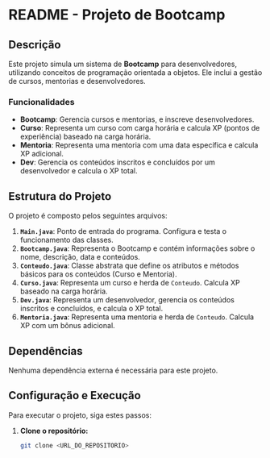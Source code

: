 # README - Projeto de Bootcamp

## Descrição

Este projeto simula um sistema de **Bootcamp** para desenvolvedores, utilizando conceitos de programação orientada a objetos. Ele inclui a gestão de cursos, mentorias e desenvolvedores.

### Funcionalidades

- **Bootcamp**: Gerencia cursos e mentorias, e inscreve desenvolvedores.
- **Curso**: Representa um curso com carga horária e calcula XP (pontos de experiência) baseado na carga horária.
- **Mentoria**: Representa uma mentoria com uma data específica e calcula XP adicional.
- **Dev**: Gerencia os conteúdos inscritos e concluídos por um desenvolvedor e calcula o XP total.

## Estrutura do Projeto

O projeto é composto pelos seguintes arquivos:

1. **`Main.java`**: Ponto de entrada do programa. Configura e testa o funcionamento das classes.
2. **`Bootcamp.java`**: Representa o Bootcamp e contém informações sobre o nome, descrição, data e conteúdos.
3. **`Conteudo.java`**: Classe abstrata que define os atributos e métodos básicos para os conteúdos (Curso e Mentoria).
4. **`Curso.java`**: Representa um curso e herda de `Conteudo`. Calcula XP baseado na carga horária.
5. **`Dev.java`**: Representa um desenvolvedor, gerencia os conteúdos inscritos e concluídos, e calcula o XP total.
6. **`Mentoria.java`**: Representa uma mentoria e herda de `Conteudo`. Calcula XP com um bônus adicional.

## Dependências

Nenhuma dependência externa é necessária para este projeto.

## Configuração e Execução

Para executar o projeto, siga estes passos:

1. **Clone o repositório:**
   ```bash
   git clone <URL_DO_REPOSITORIO>

